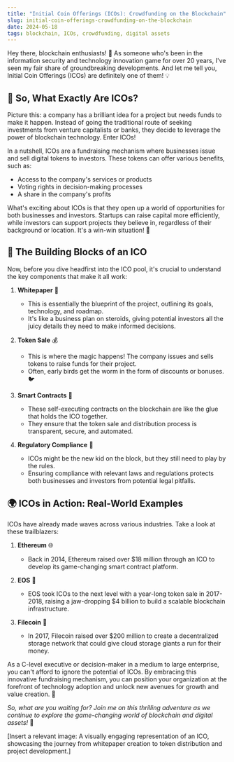 ```yaml
---
title: "Initial Coin Offerings (ICOs): Crowdfunding on the Blockchain"
slug: initial-coin-offerings-crowdfunding-on-the-blockchain
date: 2024-05-18
tags: blockchain, ICOs, crowdfunding, digital assets
---
```


Hey there, blockchain enthusiasts! 🚀 As someone who's been in the information security and technology innovation game for over 20 years, I've seen my fair share of groundbreaking developments. And let me tell you, Initial Coin Offerings (ICOs) are definitely one of them! 💡

## 🌟 So, What Exactly Are ICOs?

Picture this: a company has a brilliant idea for a project but needs funds to make it happen. Instead of going the traditional route of seeking investments from venture capitalists or banks, they decide to leverage the power of blockchain technology. Enter ICOs! 

In a nutshell, ICOs are a fundraising mechanism where businesses issue and sell digital tokens to investors. These tokens can offer various benefits, such as:

- Access to the company's services or products
- Voting rights in decision-making processes
- A share in the company's profits

What's exciting about ICOs is that they open up a world of opportunities for both businesses and investors. Startups can raise capital more efficiently, while investors can support projects they believe in, regardless of their background or location. It's a win-win situation! 🤝

## 🔑 The Building Blocks of an ICO

Now, before you dive headfirst into the ICO pool, it's crucial to understand the key components that make it all work:

1. **Whitepaper** 📄
   - This is essentially the blueprint of the project, outlining its goals, technology, and roadmap.
   - It's like a business plan on steroids, giving potential investors all the juicy details they need to make informed decisions.

2. **Token Sale** 💰
   - This is where the magic happens! The company issues and sells tokens to raise funds for their project.
   - Often, early birds get the worm in the form of discounts or bonuses. 🐦

3. **Smart Contracts** 🤖
   - These self-executing contracts on the blockchain are like the glue that holds the ICO together.
   - They ensure that the token sale and distribution process is transparent, secure, and automated.

4. **Regulatory Compliance** 🔐
   - ICOs might be the new kid on the block, but they still need to play by the rules.
   - Ensuring compliance with relevant laws and regulations protects both businesses and investors from potential legal pitfalls.

## 🌍 ICOs in Action: Real-World Examples

ICOs have already made waves across various industries. Take a look at these trailblazers:

1. **Ethereum** 🌐
   - Back in 2014, Ethereum raised over $18 million through an ICO to develop its game-changing smart contract platform.

2. **EOS** 🌟
   - EOS took ICOs to the next level with a year-long token sale in 2017-2018, raising a jaw-dropping $4 billion to build a scalable blockchain infrastructure.

3. **Filecoin** 📁
   - In 2017, Filecoin raised over $200 million to create a decentralized storage network that could give cloud storage giants a run for their money.

As a C-level executive or decision-maker in a medium to large enterprise, you can't afford to ignore the potential of ICOs. By embracing this innovative fundraising mechanism, you can position your organization at the forefront of technology adoption and unlock new avenues for growth and value creation. 🚀

*So, what are you waiting for? Join me on this thrilling adventure as we continue to explore the game-changing world of blockchain and digital assets!* 💎

[Insert a relevant image: A visually engaging representation of an ICO, showcasing the journey from whitepaper creation to token distribution and project development.]
